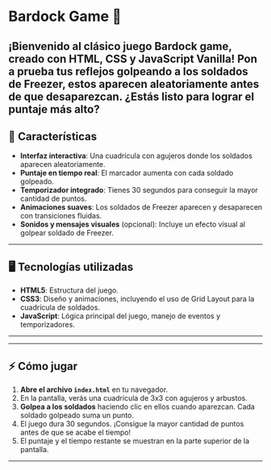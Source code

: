 # Bardock Game :dart:
¡Bienvenido al clásico juego **Bardock game**, creado con **HTML**, **CSS** y **JavaScript Vanilla**!
Pon a prueba tus reflejos golpeando a los soldados de Freezer, estos aparecen aleatoriamente antes de que desaparezcan. ¿Estás listo para lograr el puntaje más alto?
---
## :rocket: Características
- **Interfaz interactiva**: Una cuadrícula con agujeros donde los soldados aparecen aleatoriamente.
- **Puntaje en tiempo real**: El marcador aumenta con cada soldado golpeado.
- **Temporizador integrado**: Tienes 30 segundos para conseguir la mayor cantidad de puntos.
- **Animaciones suaves**: Los soldados de Freezer aparecen y desaparecen con transiciones fluidas.
- **Sonidos y mensajes visuales** (opcional): Incluye un efecto visual al golpear soldado de Freezer.
---
## :desktop_computer: Tecnologías utilizadas
- **HTML5**: Estructura del juego.
- **CSS3**: Diseño y animaciones, incluyendo el uso de Grid Layout para la cuadrícula de soldados.
- **JavaScript**: Lógica principal del juego, manejo de eventos y temporizadores.
---
---
## :zap: Cómo jugar
1. **Abre el archivo `index.html`** en tu navegador.
2. En la pantalla, verás una cuadrícula de 3x3 con agujeros y arbustos.
3. **Golpea a los soldados** haciendo clic en ellos cuando aparezcan. Cada soldado golpeado suma un punto.
4. El juego dura 30 segundos. ¡Consigue la mayor cantidad de puntos antes de que se acabe el tiempo!
5. El puntaje y el tiempo restante se muestran en la parte superior de la pantalla.
---